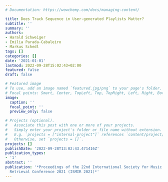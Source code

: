 ```yaml
---
# Documentation: https://wowchemy.com/docs/managing-content/

title: Does Track Sequence in User-generated Playlists Matter?
subtitle: ''
summary: ''
authors:
- Harald Schweiger
- Emilia Parada-Cabaleiro
- Markus Schedl
tags: []
categories: []
date: '2021-01-01'
lastmod: 2022-09-28T15:02:43+02:00
featured: false
draft: false

# Featured image
# To use, add an image named `featured.jpg/png` to your page's folder.
# Focal points: Smart, Center, TopLeft, Top, TopRight, Left, Right, BottomLeft, Bottom, BottomRight.
image:
  caption: ''
  focal_point: ''
  preview_only: false

# Projects (optional).
#   Associate this post with one or more of your projects.
#   Simply enter your project's folder or file name without extension.
#   E.g. `projects = ["internal-project"]` references `content/project/deep-learning/index.md`.
#   Otherwise, set `projects = []`.
projects: []
publishDate: '2022-09-28T13:02:43.471416Z'
publication_types:
- '1'
abstract: ''
publication: '*Proceedings of the 22nd International Society for Music Information
  Retrieval Conference 2021 (ISMIR 2021)*'
---
```

